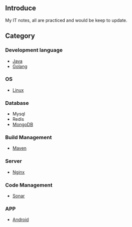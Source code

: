 ## Introduce
My IT notes, all are practiced and would be keep to update.

## Category
### Development language
- [Java](https://github.com/luffyke/notes/tree/master/java)
- [Golang](https://github.com/luffyke/notes/tree/master/go)

### OS
- [Linux](https://github.com/luffyke/notes/tree/master/linux)

### Database
- Mysql
- Redis
- [MongoDB](https://github.com/luffyke/notes/tree/master/mongo)

### Build Management
- [Maven](https://github.com/luffyke/notes/tree/master/maven)

### Server
- [Nginx](https://github.com/luffyke/notes/tree/master/nginx)

### Code Management
- [Sonar](https://github.com/luffyke/notes/tree/master/sonar)

### APP
- [Android](https://github.com/luffyke/notes/tree/master/android)
